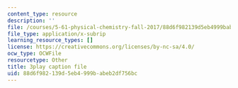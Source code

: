 ```yaml
---
content_type: resource
description: ''
file: /courses/5-61-physical-chemistry-fall-2017/88d6f982139d5eb4999babeb2df756bc_YKfoSx16mXk.vtt
file_type: application/x-subrip
learning_resource_types: []
license: https://creativecommons.org/licenses/by-nc-sa/4.0/
ocw_type: OCWFile
resourcetype: Other
title: 3play caption file
uid: 88d6f982-139d-5eb4-999b-abeb2df756bc
---
```

